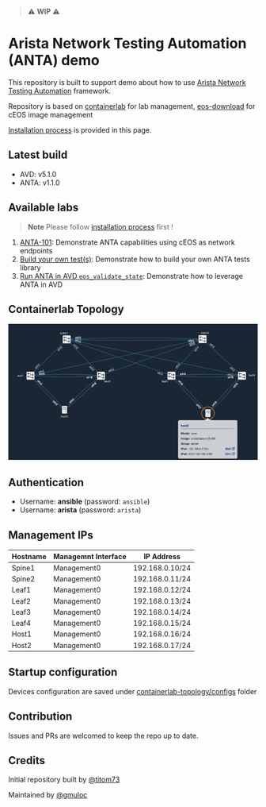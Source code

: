 <!--
  ~ Copyright (c) 2024 Arista Networks, Inc.
  ~ Use of this source code is governed by the Apache License 2.0
  ~ that can be found in the LICENSE file.
  -->

> ⚠️ **WIP** ⚠️

# Arista Network Testing Automation (ANTA) demo

This repository is built to support demo about how to use [Arista Network Testing Automation](https://anta.arista.com) framework.

Repository is based on [containerlab](https://containerlab.dev/) for lab management, [eos-download](https://github.com/titom73/eos-downloader) for cEOS image management

[Installation process](./docs/installation.md) is provided in this page.

## Latest build

- AVD: v5.1.0
- ANTA: v1.1.0

## Available labs

> **Note**
> Please follow [installation process](./docs/installation.md) first !

1. [ANTA-101](1-network-tests/README.md): Demonstrate ANTA capabilities using cEOS as network endpoints
2. [Build your own test(s)](2-custom-module/README.md): Demonstrate how to build your own ANTA tests library
3. [Run ANTA in AVD `eos_validate_state`](3-avd-eos-validate-state/README.md): Demonstrate how to leverage ANTA in AVD

## Containerlab Topology

![atd-lab-topology](diagram.png)

## Authentication

- Username: **ansible** (password: `ansible`)
- Username: **arista** (password: `arista`)

## Management IPs

| Hostname | Managemnt Interface | IP Address      |
| -------- | ------------------- | --------------  |
| Spine1   | Management0         | 192.168.0.10/24 |
| Spine2   | Management0         | 192.168.0.11/24 |
| Leaf1    | Management0         | 192.168.0.12/24 |
| Leaf2    | Management0         | 192.168.0.13/24 |
| Leaf3    | Management0         | 192.168.0.14/24 |
| Leaf4    | Management0         | 192.168.0.15/24 |
| Host1    | Management0         | 192.168.0.16/24 |
| Host2    | Management0         | 192.168.0.17/24 |

## Startup configuration

Devices configuration are saved under [containerlab-topology/configs](containerlab-topology/configs) folder

## Contribution

Issues and PRs are welcomed to keep the repo up to date.

## Credits

Initial repository built by [@titom73](https://github.com/titom73)

Maintained by [@gmuloc](https://github.com/gmuloc)
